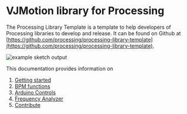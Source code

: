 # VJMotion library for Processing

The Processing Library Template is a template to help developers of Processing libraries to develop and release.
It can be found on Github at [https://github.com/processing/processing-library-template](https://github.com/processing/processing-library-template).

![example sketch output](./assets/example-delay.gif)

This documentation provides information on

1. [Getting started](getting-started.md)
2. [BPM functions](bpm.md)
3. [Arduino Controls](arduinocontrols.md)
4. [Frequency Analyzer](frequencyanalyzer.md)
5. [Contribute](contribute.md)

